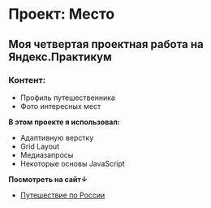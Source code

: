 # Проект: Место

## Моя четвертая проектная работа на Яндекс.Практикум

### Контент:
* Профиль путешественника
* Фото интересных мест

**В этом проекте я использовал:**

* Адаптивную верстку
* Grid Layout
* Медиазапросы
* Некоторые основы JavaScript

**Посмотреть на сайт↓**

* [Путешествие по России](https://alexfedoroff.github.io/mesto/)
